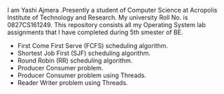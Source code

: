 I am Yashi Ajmera .Presently a student of Computer Science at Acropolis Institute of Technology and Research.
My university Roll No. is 0827CS161249.
This repository consists all my Operating System lab assignments that I have completed during 5th smester of BE.

* First Come First Serve (FCFS) scheduling algorithm.
* Shortest Job First (SJF) scheduling algorithm.
* Round Robin (RR) scheduling algorithm.
* Producer Consumer problem.
* Producer Consumer problem using Threads.
* Reader Writer problem using Threads.
